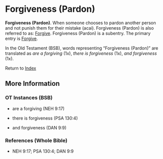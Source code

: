 # Forgiveness (Pardon)
**Forgiveness (Pardon)**. 
When someone chooses to pardon another person and not punish them for their mistake (acai). 
Forgiveness (Pardon) is also referred to as: 
[Forgive](Forgive.md). 
Forgiveness (Pardon) is a subentry. The primary entry is 
[Forgive](Forgive.md). 


In the Old Testament (BSB), words representing “Forgiveness (Pardon)” are translated as 
*are a forgiving* (1x), *there is forgiveness* (1x), *and forgiveness* (1x). 




Return to [Index](00-Index.md)

## More Information

### OT Instances (BSB)

* are a forgiving (NEH 9:17)

* there is forgiveness (PSA 130:4)

* and forgiveness (DAN 9:9)



### References (Whole Bible)

* NEH 9:17; PSA 130:4; DAN 9:9



